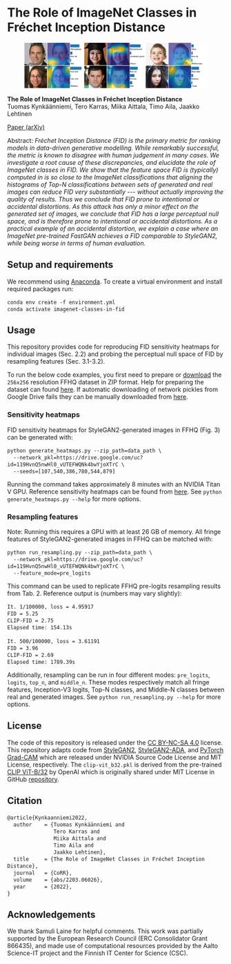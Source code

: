 # The Role of ImageNet Classes in Fréchet Inception Distance

<figure>
    <p align="center">
        <img width="800" src="data/teaser.png">
        <br>
    </p>
</figure>

**The Role of ImageNet Classes in Fréchet Inception Distance**<br>
Tuomas Kynkäänniemi, Tero Karras, Miika Aittala, Timo Aila, Jaakko Lehtinen<br>

[Paper (arXiv)](https://arxiv.org/abs/2203.06026)

Abstract: *Fréchet Inception Distance (FID) is the primary metric for ranking models in data-driven generative modelling. While remarkably successful, the metric is known to disagree with human judgement in many cases. We investigate a root cause of these discrepancies, and elucidate the role of ImageNet classes in FID. We show that the feature space FID is (typically) computed in is so close to the ImageNet classifications that aligning the histograms of Top-$N$ classifications between sets of generated and real images can reduce FID very substantially --- without actually improving the quality of results. Thus we conclude that FID prone to intentional or accidental distortions. As this attack has only a minor effect on the generated set of images, we conclude that FID has a large perceptual null space, and is therefore prone to intentional or accidental distortions. As a practical example of an accidental distortion, we explain a case where an ImageNet pre-trained FastGAN achieves a FID comparable to StyleGAN2, while being worse in terms of human evaluation.*

## Setup and requirements

We recommend using [Anaconda](https://www.anaconda.com/). To create a virtual environment and install required packages run:

```
conda env create -f environment.yml
conda activate imagenet-classes-in-fid
```

## Usage

This repository provides code for reproducing FID sensitivity heatmaps for individual images (Sec. 2.2) and probing the perceptual null space of FID by resampling features (Sec. 3.1-3.2).

To run the below code examples, you first need to prepare or [download](https://drive.google.com/drive/u/1/folders/1WPrdPC1DlnsxLWgXTE64qsriCCcxve5y) the `256x256` resolution FFHQ dataset in ZIP format. Help for preparing the dataset can found [here](https://github.com/NVlabs/stylegan2-ada-pytorch). If automatic downloading of network pickles from Google Drive fails they can be manually downloaded from [here](https://drive.google.com/drive/folders/1WPrdPC1DlnsxLWgXTE64qsriCCcxve5y?usp=sharing).

### Sensitivity heatmaps

FID sensitivity heatmaps for StyleGAN2-generated images in FFHQ (Fig. 3) can be generated with:

```
python generate_heatmaps.py --zip_path=data_path \
  --network_pkl=https://drive.google.com/uc?id=119HvnQ5nwHl0_vUTEFWQNk4bwYjoXTrC \
  --seeds=[107,540,386,780,544,879]
```

Running the command takes approximately 8 minutes with an NVIDIA Titan V GPU. Reference sensitivity heatmaps can be found from [here](https://drive.google.com/drive/folders/1KoXeO6CX5-wvaJEkalzVuv25Y9RAj9l9?usp=sharing). See `python generate_heatmaps.py --help` for more options.

### Resampling features

Note: Running this requires a GPU with at least 26 GB of memory. All fringe features of StyleGAN2-generated images in FFHQ can be matched with:

```
python run_resampling.py --zip_path=data_path \
  --network_pkl=https://drive.google.com/uc?id=119HvnQ5nwHl0_vUTEFWQNk4bwYjoXTrC \
  --feature_mode=pre_logits
```

This command can be used to replicate FFHQ pre-logits resampling results from Tab. 2. Reference output is (numbers may vary slightly):

```
It. 1/100000, loss = 4.95917
FID = 5.25
CLIP-FID = 2.75
Elapsed time: 154.13s

It. 500/100000, loss = 3.61191
FID = 3.96
CLIP-FID = 2.69
Elapsed time: 1789.39s
```

Additionally, resampling can be run in four different modes: `pre_logits`, `logits`, `top_n`, and `middle_n`. These modes respectively match all fringe features, Inception-V3 logits, Top-N classes, and Middle-N classes between real and generated images. See `python run_resampling.py --help` for more options.

## License

The code of this repository is released under the [CC BY-NC-SA 4.0](https://github.com/kynkaat/role-of-imagenet-classes-in-fid/master/LICENSE) license. This repository adapts code from [StyleGAN2](https://github.com/NVlabs/stylegan2), [StyleGAN2-ADA](https://github.com/NVlabs/stylegan2-ada-pytorch), and [PyTorch Grad-CAM](https://github.com/jacobgil/pytorch-grad-cam) which are released under NVIDIA Source Code License and MIT License, respectively. The `clip-vit_b32.pkl` is derived from the pre-trained [CLIP ViT-B/32](https://arxiv.org/abs/2103.00020) by OpenAI which is originally shared under MIT License in GitHub [repository](https://github.com/openai/CLIP).

## Citation

```
@article{Kynkaanniemi2022,
  author    = {Tuomas Kynkäänniemi and
               Tero Karras and
               Miika Aittala and
               Timo Aila and
               Jaakko Lehtinen},
  title     = {The Role of ImageNet Classes in Fréchet Inception Distance},
  journal   = {CoRR},
  volume    = {abs/2203.06026},
  year      = {2022},
}
```

## Acknowledgements

We thank Samuli Laine for helpful comments. This work was partially supported by the European Research Council (ERC Consolidator Grant 866435), and made use of computational resources provided by the Aalto Science-IT project and the Finnish IT Center for Science (CSC).
